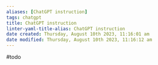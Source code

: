 ```yaml
---
aliases: [ChatGPT instruction]
tags: chatgpt 
title: ChatGPT instruction
linter-yaml-title-alias: ChatGPT instruction
date created: Thursday, August 10th 2023, 11:16:01 am
date modified: Thursday, August 10th 2023, 11:16:12 am
---
```


#todo